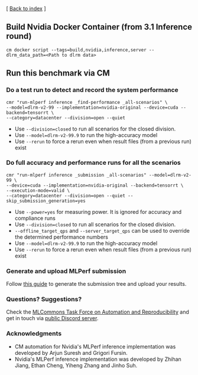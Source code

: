 [ [Back to index](README.md) ]

## Build Nvidia Docker Container (from 3.1 Inference round)

```
cm docker script --tags=build,nvidia,inference,server --dlrm_data_path=<Path to dlrm data>
```
## Run this benchmark via CM


### Do a test run to detect and record the system performance

```
cmr "run-mlperf inference _find-performance _all-scenarios" \
--model=dlrm-v2-99 --implementation=nvidia-original --device=cuda --backend=tensorrt \
--category=datacenter --division=open --quiet
```
* Use `--division=closed` to run all scenarios for the closed division.
* Use `--model=dlrm-v2-99.9` to run the high-accuracy model
* Use `--rerun` to force a rerun even when result files (from a previous run) exist

### Do full accuracy and performance runs for all the scenarios

```
cmr "run-mlperf inference _submission _all-scenarios" --model=dlrm-v2-99 \
--device=cuda --implementation=nvidia-original --backend=tensorrt \
--execution-mode=valid \
--category=datacenter --division=open --quiet --skip_submission_generation=yes
```

* Use `--power=yes` for measuring power. It is ignored for accuracy and compliance runs
* Use `--division=closed` to run all scenarios for the closed division.
* `--offline_target_qps` and `--server_target_qps` can be used to override the determined performance numbers
* Use `--model=dlrm-v2-99.9` to run the high-accuracy model
* Use `--rerun` to force a rerun even when result files (from a previous run) exist


### Generate and upload MLPerf submission

Follow [this guide](../Submission.md) to generate the submission tree and upload your results.

### Questions? Suggestions?

Check the [MLCommons Task Force on Automation and Reproducibility](../../../taskforce.md) 
and get in touch via [public Discord server](https://discord.gg/JjWNWXKxwT).

### Acknowledgments

* CM automation for Nvidia's MLPerf inference implementation was developed by Arjun Suresh and Grigori Fursin.
* Nvidia's MLPerf inference implementation was developed by Zhihan Jiang, Ethan Cheng, Yiheng Zhang and Jinho Suh.
